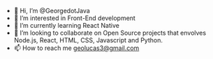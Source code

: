 - 👋 Hi, I’m @GeorgedotJava
- 👀 I’m interested in Front-End development
- 🌱 I’m currently learning React Native
- 💞️ I’m looking to collaborate on Open Source projects that envolves Node.js, React, HTML, CSS, Javascript and Python.
- 📫 How to reach me geolucas3@gmail.com 

<!---
GeorgedotJava/GeorgedotJava is a ✨ special ✨ repository because its `README.md` (this file) appears on your GitHub profile.
You can click the Preview link to take a look at your changes.
--->
